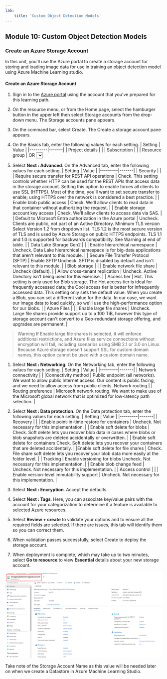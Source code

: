 ```yaml
---
lab:
    title: 'Custom Object Detection Models'
---
```

## Module 10: Custom Object Detection Models

### Create an Azure Storage Account
In this unit, you'll use the Azure portal to create a storage account for storing and loading image data for use in training an object detection model using Azure Machine Learning studio.

#### Create an Azure Storage Account
1. Sign in to the [Azure portal](https://portal.azure.com/) using the account that you've prepared for this learning path.
1. On the resource menu, or from the Home page, select the hamburger button in the upper left then select Storage accounts from the drop-down menu. The Storage accounts pane appears.
1. On the command bar, select Create. The Create a storage account pane appears.
1. On the Basics tab, enter the following values for each setting.
| Setting | Value |
|---------|-------|
| Project details | |
| Subscription | <Your Subscription> |
| Resource group | <Create New> OR <Select an Existing Resource Group> |
| Instance details | |
| Storage account name | Enter a unique name. This name will be used to generate the public URL to access the data in the account. The name must be unique across all existing storage account names in Azure. Names must have 3 to 24 characters and can contain only lowercase letters and numbers. Take note of the Storage Account Name as this value will be needed later on when we create a Datastore in Azure Machine Learning Studio.|
| Region | Select a location near to you from the dropdown list.
Performance	Standard. This option decides the type of disk storage used to hold the data in the Storage account. Standard uses traditional hard disks, and Premium uses solid-state drives (SSD) for faster access. |
| Redundancy | Select Locally redundant storage (LRS) from the dropdown list. This low-cost option will satisfy our requirements for this learning path, however, you're welcome to choose a different option depending on your individual needs. |

1. Select **Next : Advanced**. On the Advanced tab, enter the following values for each setting.
| Setting | Value |
|---------|-------|
| Security | |
| Require secure transfer for REST API operations | Check. This setting controls whether HTTP can be used for the REST APIs that access data in the storage account. Setting this option to enable forces all clients to use SSL (HTTPS). Most of the time, you'll want to set secure transfer to enable; using HTTPS over the network is considered a best practice. |
| Enable blob public access | Check. We'll allow clients to read data in that container without authorizing the request. |
| Enable storage account key access | Check. We'll allow clients to access data via SAS. |
| Default to Microsoft Entra authorization in the Azure portal |	Uncheck. Clients are public, not part of an Active Directory.
Minimum TLS version	Select Version 1.2 from dropdown list. TLS 1.2 is the most secure version of TLS and is used by Azure Storage on public HTTPS endpoints. TLS 1.1 and 1.0 is supported for backwards compatibility. See Warning at end of table. |
| Data Lake Storage Gen2 |  |
| Enable hierarchical namespace | Uncheck. Data Lake hierarchical namespace is for big-data applications that aren't relevant to this module. |
| Secure File Transfer Protocol (SFTP) |
Enable SFTP	Uncheck. SFTP is disabled by default and isn't relevant to this module. |
| Blob storage |  |	
| Enable network file share | Uncheck (default). |
| Allow cross-tenant replication | Uncheck. Active Directory isn't being used for this exercise. | 
| Access tier | Hot. This setting is only used for Blob storage. The Hot access tier is ideal for frequently accessed data; the Cool access tier is better for infrequently accessed data. This setting only sets the default value. When you create a Blob, you can set a different value for the data. In our case, we want our image data to load quickly, so we'll use the high-performance option for our blobs. |
| Azure Files | |
| Enable large file shares | Uncheck. Large file shares provide support up to a 100 TiB, however this type of storage account can't convert to a Geo-redundant storage offering, and upgrades are permanent. | 

> Warning
> If Enable large file shares is selected, it will enforce additional restrictions, and Azure files service connections without encryption will fail, including scenarios using SMB 2.1 or 3.0 on Linux. Because Azure storage doesn't support SSL for custom domain names, this option cannot be used with a custom domain name.

1. Select **Next : Networking**. On the Networking tab, enter the following values for each setting.
| Setting | Value |
|---------|-------|
| Network connectivity | |
 |Connectivity method | Public endpoint (all networks). We want to allow public Internet access. Our content is public facing, and we need to allow access from public clients.
Network routing	|
| Routing preference | Microsoft network routing. We want to make use of the Microsoft global network that is optimized for low-latency path selection. | 

1. Select **Next : Data protection**. On the Data protection tab, enter the following values for each setting.
| Setting | Value |
|---------|-------|
| Recovery | |
| Enable point-in-time restore for containers | Uncheck. Not necessary for this implementation. |
| Enable soft delete for blobs | Check. Soft delete lets you recover blob data in cases where blobs or blob snapshots are deleted accidentally or overwritten. |
| Enable soft delete for containers	Check. Soft delete lets you recover your containers that are deleted accidentally. |
|Enable soft delete for file shares | Check. File share soft delete lets you recover your blob data more easily at the folder level. |
| Tracking | 
Enable versioning for blobs	Uncheck. Not necessary for this implementation. |
| Enable blob change feed | Uncheck. Not necessary for this implementation. |
| Access control | |
| Enable version-level immutability support | Uncheck. Not necessary for this implementation. |

1. Select **Next : Encryption**. Accept the defaults.

1. Select **Next : Tags**. Here, you can associate key/value pairs with the account for your categorization to determine if a feature is available to selected Azure resources.

1. Select **Review + create** to validate your options and to ensure all the required fields are selected. If there are issues, this tab will identify them so you can correct them.

1. When validation passes successfully, select Create to deploy the storage account.

1. When deployment is complete, which may take up to two minutes, select **Go to resource** to view **Essential** details about your new storage account.

![Storage Overview](../images/10/3-storage-overview.png)

Take note of the Storage Account Name as this value will be needed later on when we create a Datastore in Azure Machine Learning Studio.

